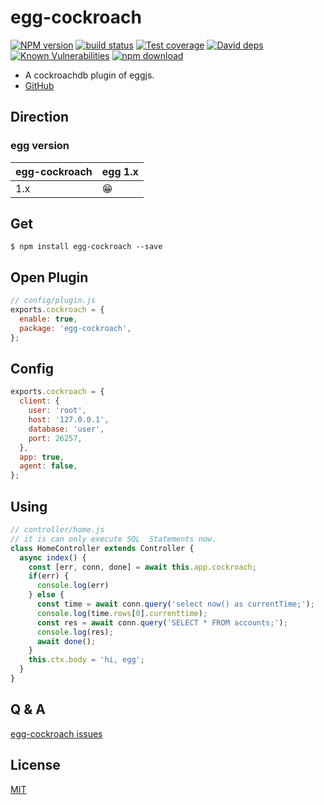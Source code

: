 # egg-cockroach

[![NPM version][npm-image]][npm-url]
[![build status][travis-image]][travis-url]
[![Test coverage][codecov-image]][codecov-url]
[![David deps][david-image]][david-url]
[![Known Vulnerabilities][snyk-image]][snyk-url]
[![npm download][download-image]][download-url]

[npm-image]: https://img.shields.io/npm/v/egg-cockroach.svg?style=flat-square
[npm-url]: https://npmjs.org/package/egg-cockroach
[travis-image]: https://img.shields.io/travis/eggjs/egg-cockroach.svg?style=flat-square
[travis-url]: https://travis-ci.org/eggjs/egg-cockroach
[codecov-image]: https://img.shields.io/codecov/c/github/eggjs/egg-cockroach.svg?style=flat-square
[codecov-url]: https://codecov.io/github/eggjs/egg-cockroach?branch=master
[david-image]: https://img.shields.io/david/eggjs/egg-cockroach.svg?style=flat-square
[david-url]: https://david-dm.org/eggjs/egg-cockroach
[snyk-image]: https://snyk.io/test/npm/egg-cockroach/badge.svg?style=flat-square
[snyk-url]: https://snyk.io/test/npm/egg-cockroach
[download-image]: https://img.shields.io/npm/dm/egg-cockroach.svg?style=flat-square
[download-url]: https://npmjs.org/package/egg-cockroach

* A cockroachdb plugin of eggjs.
* [GitHub](https://github.com/Txiaozhe/egg-cockroach)

## Direction

### egg version

| egg-cockroach | egg 1.x |
| ------------- | ------- |
| 1.x           | 😁      |

## Get
```shell
$ npm install egg-cockroach --save
```

## Open Plugin

```js
// config/plugin.js
exports.cockroach = {
  enable: true,
  package: 'egg-cockroach',
};
```

## Config

```javascript
exports.cockroach = {
  client: {
    user: 'root',
    host: '127.0.0.1',
    database: 'user',
    port: 26257,
  },
  app: true,
  agent: false,
};
```

## Using

```javascript
// controller/home.js
// it is can only execute SQL  Statements now.
class HomeController extends Controller {
  async index() {
    const [err, conn, done] = await this.app.cockroach;
    if(err) {
      console.log(err)
    } else {
      const time = await conn.query('select now() as currentTime;');
      console.log(time.rows[0].currenttime);
      const res = await conn.query('SELECT * FROM accounts;');
      console.log(res);
      await done();
    }
    this.ctx.body = 'hi, egg';
  }
}
```
## Q & A

[egg-cockroach issues](https://github.com/Txiaozhe/egg-cockroach/issues)

## License

[MIT](LICENSE)
